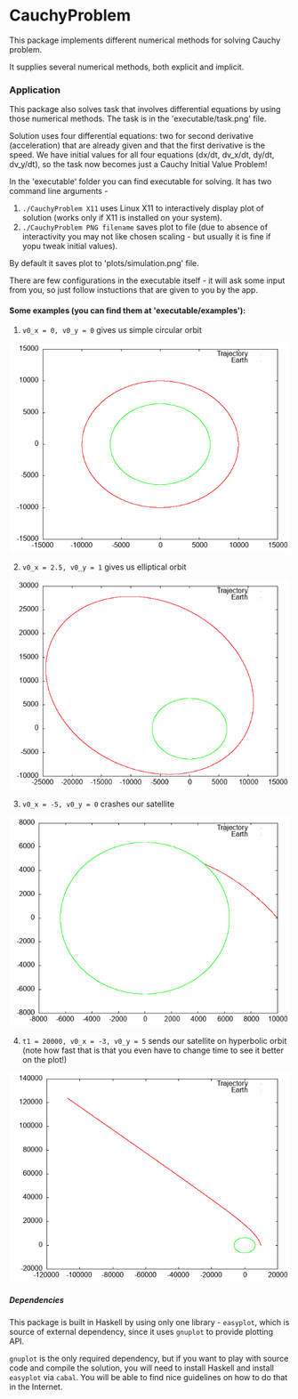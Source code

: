 # CauchyProblem

This package implements different numerical methods for solving Cauchy problem.

It supplies several numerical methods, both explicit and implicit.

### Application
This package also solves task that involves differential equations by using those numerical methods.
The task is in the 'executable/task.png' file.

Solution uses four differential equations: two for second derivative (acceleration) that are already given
and that the first derivative is the speed. We have initial values for all four equations (dx/dt, dv_x/dt, dy/dt, dv_y/dt), so
the task now becomes just a Cauchy Initial Value Problem!

In the 'executable' folder you can find executable for solving.
It has two command line arguments -

1. `./CauchyProblem X11` uses Linux X11 to interactively display plot of solution (works only if X11 is installed on your system).
2. `./CauchyProblem PNG filename` saves plot to file (due to absence of interactivity you may not like chosen scaling - but usually it is fine if yopu tweak initial values).

By default it saves plot to 'plots/simulation.png' file.

There are few configurations in the executable itself - it will ask some input from you, so just follow instuctions that are given to you by the app.


#### Some examples (you can find them at 'executable/examples'):
1. `v0_x = 0, v0_y = 0` gives us simple circular orbit

![Circular orbit](./executable/examples/circular_orbit.png)

2. `v0_x = 2.5, v0_y = 1` gives us elliptical orbit

![Elliptical orbit](./executable/examples/elliptical_orbit.png)

3. `v0_x = -5, v0_y = 0` crashes our satellite

![Crash](./executable/examples/crash.png)

4. `t1 = 20000, v0_x = -3, v0_y = 5` sends our satellite on hyperbolic orbit (note how fast that is that you even have to change time to see it better on the plot!)

![Hyperbolic orbit](./executable/examples/hyperbolical_orbit.png)


##### Dependencies
This package is built in Haskell by using only one library - `easyplot`, which is source of external dependency,
since it uses `gnuplot` to provide plotting API.

`gnuplot` is the only required dependency, but if you want to play with source code and compile the solution, you will need to install Haskell and install `easyplot` via `cabal`.
You will be able to find nice guidelines on how to do that in the Internet.
